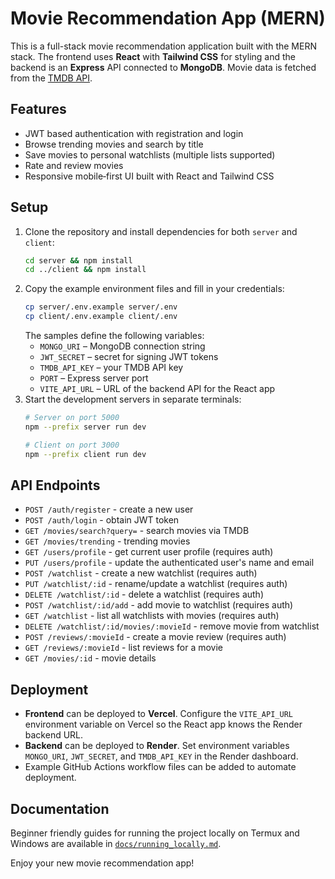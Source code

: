 # Movie Recommendation App (MERN)

This is a full-stack movie recommendation application built with the MERN stack. The frontend uses **React** with **Tailwind CSS** for styling and the backend is an **Express** API connected to **MongoDB**. Movie data is fetched from the [TMDB API](https://www.themoviedb.org/).

## Features
- JWT based authentication with registration and login
- Browse trending movies and search by title
- Save movies to personal watchlists (multiple lists supported)
- Rate and review movies
- Responsive mobile‑first UI built with React and Tailwind CSS

## Setup
1. Clone the repository and install dependencies for both `server` and `client`:
   ```bash
   cd server && npm install
   cd ../client && npm install
   ```
2. Copy the example environment files and fill in your credentials:
   ```bash
   cp server/.env.example server/.env
   cp client/.env.example client/.env
   ```
   The samples define the following variables:
   - `MONGO_URI` – MongoDB connection string
   - `JWT_SECRET` – secret for signing JWT tokens
   - `TMDB_API_KEY` – your TMDB API key
   - `PORT` – Express server port
   - `VITE_API_URL` – URL of the backend API for the React app
3. Start the development servers in separate terminals:
   ```bash
   # Server on port 5000
   npm --prefix server run dev
   
   # Client on port 3000
   npm --prefix client run dev
   ```

## API Endpoints
- `POST /auth/register` - create a new user  
- `POST /auth/login` - obtain JWT token  
- `GET /movies/search?query=` - search movies via TMDB  
- `GET /movies/trending` - trending movies  
- `GET /users/profile` - get current user profile (requires auth)  
- `PUT /users/profile` - update the authenticated user's name and email  
- `POST /watchlist` - create a new watchlist (requires auth)  
- `PUT /watchlist/:id` - rename/update a watchlist (requires auth)  
- `DELETE /watchlist/:id` - delete a watchlist (requires auth)  
- `POST /watchlist/:id/add` - add movie to watchlist (requires auth)  
- `GET /watchlist` - list all watchlists with movies (requires auth)  
- `DELETE /watchlist/:id/movies/:movieId` - remove movie from watchlist  
- `POST /reviews/:movieId` - create a movie review (requires auth)  
- `GET /reviews/:movieId` - list reviews for a movie  
- `GET /movies/:id` - movie details

## Deployment
- **Frontend** can be deployed to **Vercel**. Configure the `VITE_API_URL` environment variable on Vercel so the React app knows the Render backend URL.
- **Backend** can be deployed to **Render**. Set environment variables `MONGO_URI`, `JWT_SECRET`, and `TMDB_API_KEY` in the Render dashboard.
- Example GitHub Actions workflow files can be added to automate deployment.

## Documentation
Beginner friendly guides for running the project locally on Termux and Windows are available in [`docs/running_locally.md`](docs/running_locally.md).

Enjoy your new movie recommendation app!
